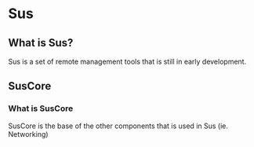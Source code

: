 # Sus
## What is **Sus?**
Sus is a set of remote management tools that is still in early development.
## SusCore
### What is **SusCore**
SusCore is the base of the other components that is used in Sus (ie. Networking)

